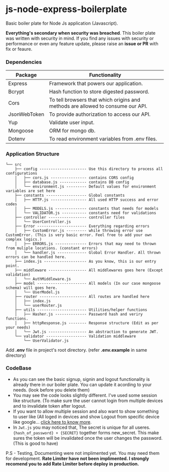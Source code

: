 # js-node-express-boilerplate

Basic boiler plate for Node Js application (Javascript).

**Everything's secondary when security was breached**. This boiler plate was written with security in mind. If you find any issues with security or performance or even any feature update, please raise an **issue or PR** with fix or feaure.

### Dependencies
Package | Functionality
--------|----------------------------------------
Express | Framework that powers our application.
Bcrypt | Hash function to store digested password.
Cors | To tell browsers that which origins and methods are allowed to consume our API.
JsonWebToken | To provide authorization to access our API.
Yup | Validate user input.
Mongoose | ORM for mongo db.
Dotenv | To read environment variables from .env files.

### Application Structure

```
└── src
    ├── config --------------------- Use this directory to process all configurations
    │   ├── cors.js ---------------- contains CORS config
    │   ├── database.js ------------ contains DB config
    │   └── environment.js --------- Default values for environment variables are set here
    ├── constants ------------------ Global constants
    │   ├── HTTP.js ---------------- All used HTTP success and error codes
    │   ├── MODELS.js -------------- constants that needs for models
    │   └── VALIDATOR.js ----------- constants need for validations
    ├── controller ----------------- controller files
    │   └── UserController.js
    ├── Error ---------------------- Everything regarding errors
    │   ├── CustomError.js --------- while throwing error use CustomError. (This is very basic error. Feel free to add your own complex logics.)
    │   ├── ERRORS.js -------------- Errors that may need to thrown from muliple locations. (constant errors)
    │   └── handler.js ------------- Global Error Handler. All thrown errors can be handled here.
    ├── index.js ------------------- As you know, this is our entry point.
    ├── middleware ----------------- All middlewares goes here (Except validation)
    │   └── AuthMiddleware.js
    ├── model ---------------------- All models (In our case mongoose schema) will goes here.
    │   └── UserModel.js
    ├── router --------------------- All routes are handled here
    │   ├── index.js
    │   └── userRouter.js
    ├── utils ---------------------- Utilities/helper functions
    │   ├── Hasher.js -------------- Password hash and veriry functions.
    │   ├── httpResponse.js -------- Response structure (Edit as per your needs)
    │   └── Jwt.js ----------------- An abstraction to generate JWT.
    └── validator ------------------ Validation middleware
        └── UserValidator.js
```
Add **.env** file in project's root directory. (refer **.env.example** in same directory)

### CodeBase
* As you can see the basic signup, signin and logout functionality is already there in our boiler plate. You can update it acording to your needs. (look before you delete them)
* You may see the code looks slightly different. I've used some session like structure. (To make sure the user cannot login from multiple devices and to invalidate token after logout.
* If you want to allow multiple session and also want to show something to user like (All loged in devices and show Logout from specific device like google... [click here to know more](https://cyber-srikanth.blogspot.com/2020/07/Maintaining-STATE-with-JWT.html).
* In `Jwt.js` you may noticed that, The secret is unique for all useres. `{hash_of_password} + {SECRET}` together forms new_secret. This make sures the token will be invalidated once the user changes the password. (This is good to have)


P.S - Testing, Documenting were not implimented yet. You may need them for development.
 **Rate Limiter have not been implimented. I strongly recomend you to add Rate Limiter before deploy in production.** 
 
